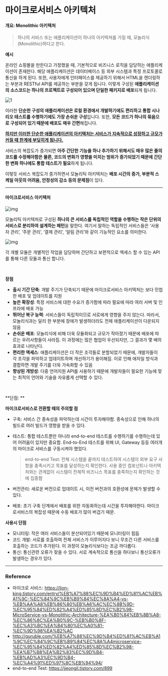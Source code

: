 # 마이크로서비스 아키텍처

#### 개요: Monolithic 아키텍처

> 하나의 서비스 또는 애플리케이션이 하나의 아키텍쳐를 가질 때, 모놀리식(Monolithic)하다고 한다.

**예시**

온라인 쇼핑몰을 만든다고 가정했을 때, 기본적으로 비즈니스 로직을 담당하는 애플리케이션이 존재한다. 해당 애플리케이션은 데이터베이스 등 외부 시스템과 특정 프로토콜로 통신을 하게 된다. 또한, 사용자에게 인터페이스를 제공하기 위해서 HTML을 렌더링하는 부분과 RESTful API를 제공하는 부분을 갖게 됩니다. 이렇게 구성된 **애플리케이션의 소스코드는 하나의 프로젝트로 구성되어 있으며 단일한 패키지로 배포**되게 됩니다.   


![1](http://i2.wp.com/guruble.com/wp-content/uploads/2016/08/1.png?resize=345%2C488)

이러한 **단순한 구성의 애플리케이션은 로컬 환경에서 개발하기에도 편리하고 통합 시나리오 테스트를 수행하기에도 가장 손쉬운 구성**입니다. 또한, **모든 코드가 하나의 묶음으로 구성되어 있기 때문에 배포도 매우 간편**해집니다.

 **<u>하지만 이러한 단순한 애플리케이션의 아키텍처는 서비스가 지속적으로 성장하고 규모가 커질 때 한계에 부딪히게 됩니다.</u>**

 서비스의 복잡도가 증가되면 **아주 간단한 기능을 하나 추가하기 위해서도 매우 많은 줄의 코드를 수정해야함은 물론, 코드의 변화가 영향을 미치는 범위가 증가되었기 때문에 간단한 변화 하나에도 통합 테스트가 필요**하게 됩니다.

 이렇듯 서비스 복잡도가 증가하면서 모놀리틱 아키텍처는 **배포 시간의 증가, 부분적 스케일 아웃의 어려움, 안정성의 감소 등의 문제점**이 있다.

---

#### 마이크로서비스 아키텍처

![img](https://www.redhat.com/cms/managed-files/monolithic-vs-microservices.png)

 모놀리틱 아키텍처로 구성된 **하나의 큰 서비스를 독립적인 역할을 수행하는 작은 단위의 서비스로 분리하여 설계하는 패턴**을 말한다. 여기서 말하는 독립적인 서비스들은  ‘사용자 관리’,  ‘주문 관리’,  ‘결제 관리’,  ‘알림 관리’와 같이 기능적인 요소를 의미한다.

![img](https://miro.medium.com/max/1254/0*qnJGeU-x16alxlc9.png)

각 개별 모듈은 개별적인 작업을 담당하며 간단하고 보편적으로 엑세스 할 수 있는 API를 통해 다른 모듈과 통신 합니다.

<br>

**장점**

- **출시 기간 단축**: 개발 주기가 단축되기 때문에 마이크로서비스 아키텍처는 보다 민첩한 배포 및 업데이트를 지원
- **높은 확장성**: 특정 서비스에 대한 수요가 증가함에 따라 필요에 따라 여러 서버 및 인프라에 배포 가능
- **뛰어난 복구 능력**: 서비스들이 독립적이므로 서로에게 영향을 주지 않는다. 따라서, 모놀리식과는 달리 한 부분에 장애가 발생하더라도 전체 애플리케이션이 다운되지 않음
- **손쉬운 배포**: 모놀리식에 비해 더욱 모듈화되고 규모가 작아졌기 때문에 배포에 따르는 우려사항들이 사라짐. 이 과정에는 많은 협업이 우선되지만, 그 결과가 몇 배의 효과로 나타난다.
- **편리한 액세스**: 애플리케이션은 더 작은 조각들로 분할되었기 때문에, 개발자들이 각 조각을 파악하고 업데이트하며 개선하기가 용이해짐. 이로 인해 애자일 방식과 결합하면 개발 주기를 더욱 가속화할 수 있음
- **향상된 개방성**: 다중 언어지원 API를 사용하기 때문에 개발자들이 필요한 기능에 맞는 최적의 언어와 기술을 자유롭게 선택할 수 있다. 

<br>

**단점: **

**마이크로서비스로 전환할 때의 주의할 점**

- 구축: 서비스 간 종속성을 파악하는데 시간이 투자해야함. 종속성으로 인해 하나의 빌드로 여러 빌드가 영향을 받을 수 있다. 

- 테스트: 통합 테스트뿐만 아니라 end-to-end 테스트를 수행하기를 수행하는데 있어 어려움이 있지만 중요함. End-to-End 테스트를 위해 UI, Gateway 등등 여러개의 마이크로 서비스를 구동시켜야 했었다.

  > end-to-end Test: 전체 시스템을 끝까지 테스트하여 시스템이 외부 요구 사항을 충족시키고 목표를 달성하는지 확인한다. 사용 중인 컴포넌트나 아키텍처와는 관계없이 시스템이 전체적 비즈니스 목표를 충족하는지 확인하는 것에 집중함

- 버전관리: 새로운 버전으로 업데이트 시, 이전 버전과의 호환성에 문제가 발생할 수 있다.

- 배포: 초기 구축 단계에서 배포를 위한 자동화하는데 시간을 투자해야한다. 마이크로서비스의 복잡성 때문에 수동 배포가 많이 버겁기 때문.

**사용시 단점**

- 모니터링: 작은 여러 서비스들이 분산되어있기 때문에 모니터링이 힘듬
- 코드 개발: 서로를 호출하여 전체 서비스가 이루어지다 보니 무조건 다른 서비스를 호출하는 코드가 추가된다. 이 과정이 모놀리식보다는 조금 까다롭다.
- 통신: 통신관련 오류가 잦을 수 있다. 서로 계속적으로 통신을 하다보니 통신오류가 발생하는 경우가 있다.

---

### Reference

- 마이크로 서비스: https://lion-king.tistory.com/entry/%EB%A7%88%EC%9D%B4%ED%81%AC%EB%A1%9C-%EC%84%9C%EB%B9%84%EC%8A%A4-vs-%EB%AA%A8%EB%86%80%EB%A6%AC%EC%8B%9D-%EC%95%84%ED%82%A4%ED%85%8D%EC%B2%98-MicroService-vs-Monolithic-Architecture-%EA%B0%84%EB%8B%A8-%EC%86%8C%EA%B0%9C-%EB%B0%8F-%EC%A3%BC%EA%B4%80%EC%A0%81-%EC%9D%98%EA%B2%AC
- http://guruble.com/%EB%A7%88%EC%9D%B4%ED%81%AC%EB%A1%9C%EC%84%9C%EB%B9%84%EC%8A%A4microservice-%EC%95%84%ED%82%A4%ED%85%8D%EC%B2%98-%EA%B7%B8%EA%B2%83%EC%9D%B4-%EB%AD%A3%EC%9D%B4-%EC%A4%91%ED%97%8C%EB%94%94/
- end-to-end Test: https://jjeongil.tistory.com/899